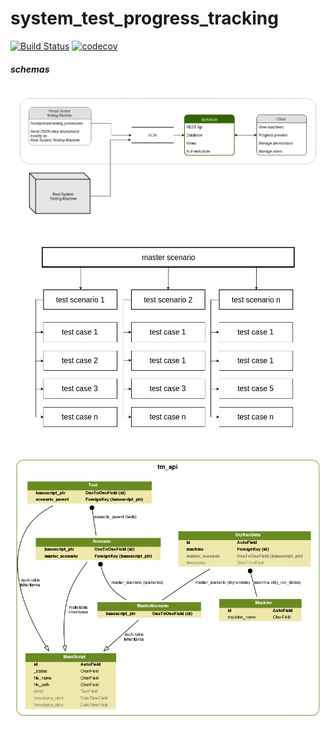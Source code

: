 # system_test_progress_tracking   
[![Build Status](https://travis-ci.org/TobKed/system_test_progress_tracking.svg?branch=master)](https://travis-ci.org/TobKed/system_test_progress_tracking)  [![codecov](https://codecov.io/gh/TobKed/system_test_progress_tracking/branch/master/graph/badge.svg)](https://codecov.io/gh/TobKed/system_test_progress_tracking)

##### schemas
![system_test_progress_tracking_overall_scheme](/docs/img/system_test_progress_tracking_overall_scheme.png)

![test_scenario_structure](/docs/img/test_scenario_structure.png)

![db_schema](/docs/img/db_scheme.png)
